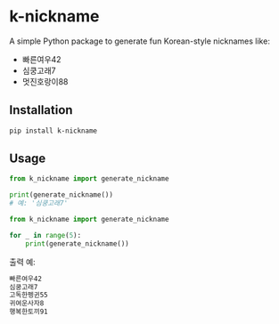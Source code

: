 # k-nickname

A simple Python package to generate fun Korean-style nicknames like:

- 빠른여우42
- 심쿵고래7
- 멋진호랑이88

## Installation

```bash
pip install k-nickname
```

## Usage

```python
from k_nickname import generate_nickname

print(generate_nickname())
# 예: '심쿵고래7'
```

```python
from k_nickname import generate_nickname

for _ in range(5):
    print(generate_nickname())
```

출력 예:

```txt
빠른여우42
심쿵고래7
고독한펭귄55
귀여운사자8
행복한토끼91
```
